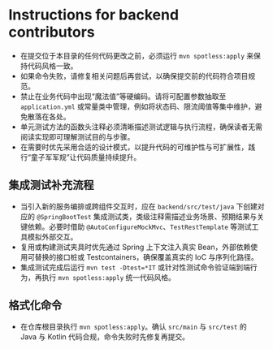 # Instructions for backend contributors

- 在提交位于本目录的任何代码更改之前，必须运行 `mvn spotless:apply` 来保持代码风格一致。
- 如果命令失败，请修复相关问题后再尝试，以确保提交前的代码符合项目规范。
- 禁止在业务代码中出现“魔法值”等硬编码。请将可配置参数抽取至 `application.yml` 或常量类中管理，例如将状态码、限流阈值等集中维护，避免散落在各处。
- 单元测试方法的函数头注释必须清晰描述测试逻辑与执行流程，确保读者无需阅读实现即可理解测试目的与步骤。
- 在需要时优先采用合适的设计模式，以提升代码的可维护性与可扩展性，践行“童子军军规”让代码质量持续提升。

## 集成测试补充流程

- 当引入新的服务编排或跨组件交互时，应在 `backend/src/test/java` 下创建对应的 `@SpringBootTest` 集成测试类，类级注释需描述业务场景、预期结果与关键依赖。必要时借助 `@AutoConfigureMockMvc`、`TestRestTemplate` 等测试工具模拟外部交互。
- 复用或构建测试夹具时优先通过 Spring 上下文注入真实 Bean，外部依赖使用可替换的接口桩或 Testcontainers，确保覆盖真实的 IoC 与序列化路径。
- 集成测试完成后运行 `mvn test -Dtest=*IT` 或针对性测试命令验证端到端行为，再执行 `mvn spotless:apply` 统一代码风格。

## 格式化命令

- 在仓库根目录执行 `mvn spotless:apply`。确认 `src/main` 与 `src/test` 的 Java 与 Kotlin 代码合规，命令失败时先修复再提交。
